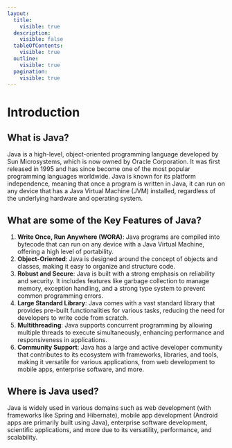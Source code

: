 ```yaml
---
layout:
  title:
    visible: true
  description:
    visible: false
  tableOfContents:
    visible: true
  outline:
    visible: true
  pagination:
    visible: true
---
```


# Introduction



## What is Java?

Java is a high-level, object-oriented programming language developed by Sun Microsystems, which is now owned by Oracle Corporation. It was first released in 1995 and has since become one of the most popular programming languages worldwide. Java is known for its platform independence, meaning that once a program is written in Java, it can run on any device that has a Java Virtual Machine (JVM) installed, regardless of the underlying hardware and operating system.

## What are some of the Key Features of Java?

1. **Write Once, Run Anywhere (WORA)**: Java programs are compiled into bytecode that can run on any device with a Java Virtual Machine, offering a high level of portability.
2. **Object-Oriented**: Java is designed around the concept of objects and classes, making it easy to organize and structure code.
3. **Robust and Secure**: Java is built with a strong emphasis on reliability and security. It includes features like garbage collection to manage memory, exception handling, and a strong type system to prevent common programming errors.
4. **Large Standard Library**: Java comes with a vast standard library that provides pre-built functionalities for various tasks, reducing the need for developers to write code from scratch.
5. **Multithreading**: Java supports concurrent programming by allowing multiple threads to execute simultaneously, enhancing performance and responsiveness in applications.
6. **Community Support**: Java has a large and active developer community that contributes to its ecosystem with frameworks, libraries, and tools, making it versatile for various applications, from web development to mobile apps, enterprise software, and more.

## Where is Java used?

Java is widely used in various domains such as web development (with frameworks like Spring and Hibernate), mobile app development (Android apps are primarily built using Java), enterprise software development, scientific applications, and more due to its versatility, performance, and scalability.
